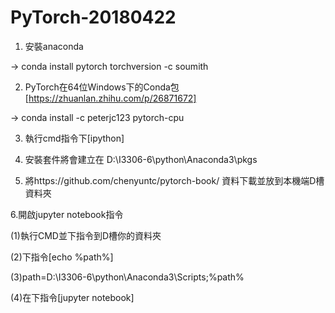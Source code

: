 # PyTorch-20180422

1. 安裝anaconda

-> conda install pytorch torchversion -c soumith

2. PyTorch在64位Windows下的Conda包 [https://zhuanlan.zhihu.com/p/26871672]

-> conda install -c peterjc123 pytorch-cpu

3. 執行cmd指令下[ipython]

4. 安裝套件將會建立在 D:\I3306-6\python\Anaconda3\pkgs

5. 將https://github.com/chenyuntc/pytorch-book/ 資料下載並放到本機端D槽資料夾

6.開啟jupyter notebook指令

(1)執行CMD並下指令到D槽你的資料夾

(2)下指令[echo %path%]

(3)path=D:\I3306-6\python\Anaconda3\Scripts;%path%

(4)在下指令[jupyter notebook]
